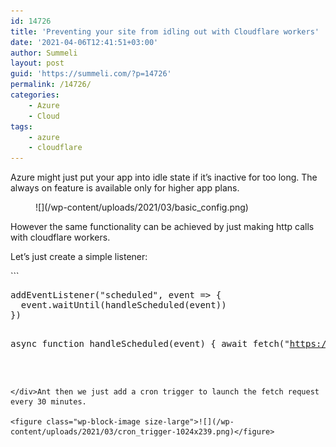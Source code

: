 ```yaml
---
id: 14726
title: 'Preventing your site from idling out with Cloudflare workers'
date: '2021-04-06T12:41:51+03:00'
author: Summeli
layout: post
guid: 'https://summeli.com/?p=14726'
permalink: /14726/
categories:
    - Azure
    - Cloud
tags:
    - azure
    - cloudflare
---
```


Azure might just put your app into idle state if it’s inactive for too long. The always on feature is available only for higher app plans.

<figure class="wp-block-image size-large">![](/wp-content/uploads/2021/03/basic_config.png)</figure>However the same functionality can be achieved by just making http calls with cloudflare workers.

Let’s just create a simple listener:

<div class="wp-block-syntaxhighlighter-code ">```
<pre class="brush: plain; title: ; notranslate" title="">
addEventListener("scheduled", event => {
  event.waitUntil(handleScheduled(event))
})

async function handleScheduled(event) {
  await fetch("https://summeli.com")
}
```

</div>Ant then we just add a cron trigger to launch the fetch request every 30 minutes.

<figure class="wp-block-image size-large">![](/wp-content/uploads/2021/03/cron_trigger-1024x239.png)</figure>